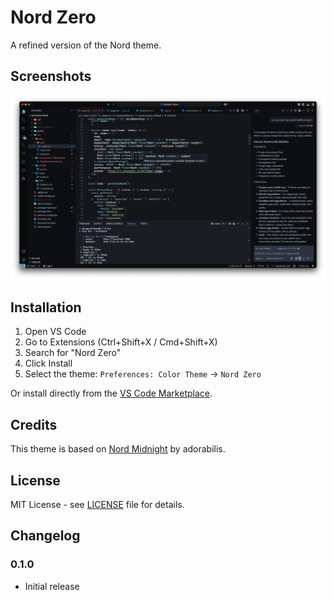 # Nord Zero

A refined version of the Nord theme.

## Screenshots

![Nord Zero Theme](screenshots/nord-zero.png)

## Installation

1. Open VS Code
2. Go to Extensions (Ctrl+Shift+X / Cmd+Shift+X)
3. Search for "Nord Zero"
4. Click Install
5. Select the theme: `Preferences: Color Theme` → `Nord Zero`

Or install directly from the [VS Code Marketplace](https://marketplace.visualstudio.com/items?itemName=Behrami.nord-zero).

## Credits

This theme is based on [Nord Midnight](https://github.com/adorabilis/nord-midnight-vscode) by adorabilis.

## License

MIT License - see [LICENSE](LICENSE) file for details.

## Changelog

### 0.1.0

- Initial release

